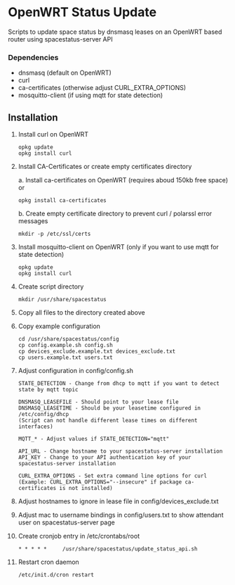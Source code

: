 # OpenWRT Status Update
Scripts to update space status by dnsmasq leases on an OpenWRT based router using spacestatus-server API

### Dependencies
* dnsmasq (default on OpenWRT)
* curl
* ca-certificates (otherwise adjust CURL_EXTRA_OPTIONS)
* mosquitto-client (if using mqtt for state detection)

## Installation

1. Install curl on OpenWRT
    ```shell
    opkg update
    opkg install curl
    ```

2. Install CA-Certificates or create empty certificates directory

    a. Install ca-certificates on OpenWRT (requires aboud 150kb free space) or
    ```shell
    opkg install ca-certificates
    ```

    b. Create empty certificate directory to prevent curl / polarssl error messages
    ```shell
    mkdir -p /etc/ssl/certs
    ```

3. Install mosquitto-client on OpenWRT (only if you want to use mqtt for state detection)
    ```shell
    opkg update
    opkg install curl
    ```

4. Create script directory
    ```shell
    mkdir /usr/share/spacestatus
    ```

5. Copy all files to the directory created above

6. Copy example configuration
    ```shell
    cd /usr/share/spacestatus/config
    cp config.example.sh config.sh
    cp devices_exclude.example.txt devices_exclude.txt
    cp users.example.txt users.txt
    ```

7. Adjust configuration in config/config.sh
    ```
    STATE_DETECTION - Change from dhcp to mqtt if you want to detect state by mqtt topic
    
    DNSMASQ_LEASEFILE - Should point to your lease file
    DNSMASQ_LEASETIME - Should be your leasetime configured in /etc/config/dhcp
    (Script can not handle different lease times on different interfaces)
    
    MQTT_* - Adjust values if STATE_DETECTION="mqtt"
    
    API_URL - Change hostname to your spacestatus-server installation
    API_KEY - Change to your API authentication key of your spacestatus-server installation
    
    CURL_EXTRA_OPTIONS - Set extra command line options for curl
    (Example: CURL_EXTRA_OPTIONS="--insecure" if package ca-certificates is not installed)
    ```

8. Adjust hostnames to ignore in lease file in config/devices_exclude.txt

9. Adjust mac to username bindings in config/users.txt to show attendant user on spacestatus-server page

10. Create cronjob entry in /etc/crontabs/root
    ```
    * * * * *     /usr/share/spacestatus/update_status_api.sh
    ```

11. Restart cron daemon
    ```shell
    /etc/init.d/cron restart
    ```
